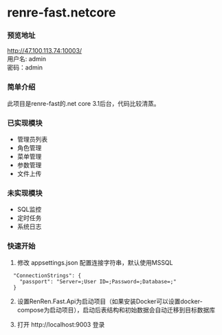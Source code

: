 # renre-fast.netcore

### 预览地址
http://47.100.113.74:10003/  
用户名: admin   
密码：admin   

### 简单介绍  
此项目是renre-fast的.net core 3.1后台，代码比较清蒸。

### 已实现模块
  * 管理员列表
  * 角色管理
  * 菜单管理
  * 参数管理
  * 文件上传

### 未实现模块
  * SQL监控
  * 定时任务
  * 系统日志


### 快速开始

1. 修改 appsettings.json 配置连接字符串，默认使用MSSQL
```
  "ConnectionStrings": {
    "passport": "Server=;User ID=;Password=;Database=;"
  }
```

2. 设置RenRen.Fast.Api为启动项目（如果安装Docker可以设置docker-compose为启动项目），启动后表结构和初始数据会自动迁移到目标数据库

3. 打开 http://localhost:9003 登录

